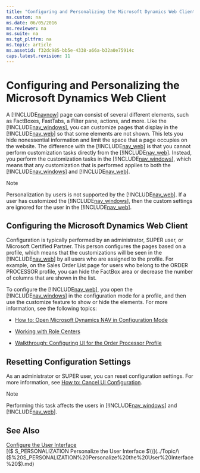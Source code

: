 ```yaml
---
title: "Configuring and Personalizing the Microsoft Dynamics Web Client"
ms.custom: na
ms.date: 06/05/2016
ms.reviewer: na
ms.suite: na
ms.tgt_pltfrm: na
ms.topic: article
ms.assetid: f32dc985-bb5e-4338-a66a-b32a0e75914c
caps.latest.revision: 11
---
```

# Configuring and Personalizing the Microsoft Dynamics Web Client
A [!INCLUDE[navnow](../dynamics-nav/includes/navnow_md.md)] page can consist of several different elements, such as FactBoxes, FastTabs, a Filter pane, actions, and more. Like the [!INCLUDE[nav_windows](../dynamics-nav/includes/nav_windows_md.md)], you can customize pages that display in the [!INCLUDE[nav_web](../dynamics-nav/includes/nav_web_md.md)] so that some elements are not shown. This lets you hide nonessential information and limit the space that a page occupies on the website. The difference with the [!INCLUDE[nav_web](../dynamics-nav/includes/nav_web_md.md)] is that you cannot perform customization tasks directly from the [!INCLUDE[nav_web](../dynamics-nav/includes/nav_web_md.md)]. Instead, you perform the customization tasks in the [!INCLUDE[nav_windows](../dynamics-nav/includes/nav_windows_md.md)], which means that any customization that is performed applies to both the [!INCLUDE[nav_windows](../dynamics-nav/includes/nav_windows_md.md)] and [!INCLUDE[nav_web](../dynamics-nav/includes/nav_web_md.md)].  
  
> [!NOTE]  
>  Personalization by users is not supported by the [!INCLUDE[nav_web](../dynamics-nav/includes/nav_web_md.md)]. If a user has customized the [!INCLUDE[nav_windows](../dynamics-nav/includes/nav_windows_md.md)], then the custom settings are ignored for the user in the [!INCLUDE[nav_web](../dynamics-nav/includes/nav_web_md.md)].  
  
## Configuring the Microsoft Dynamics Web Client  
 Configuration is typically performed by an administrator, SUPER user, or Microsoft Certified Partner. This person configures the pages based on a profile, which means that the customizations will be seen in the [!INCLUDE[nav_web](../dynamics-nav/includes/nav_web_md.md)] by all users who are assigned to the profile. For example, on the Sales Order List page for users who belong to the ORDER PROCESSOR profile, you can hide the FactBox area or decrease the number of columns that are shown in the list.  
  
 To configure the [!INCLUDE[nav_web](../dynamics-nav/includes/nav_web_md.md)], you open the [!INCLUDE[nav_windows](../dynamics-nav/includes/nav_windows_md.md)] in the configuration mode for a profile, and then use the customize feature to show or hide the elements. For more information, see the following topics:  
  
-   [How to: Open Microsoft Dynamics NAV in Configuration Mode](../Topic/How%20to:%20Open%20Microsoft%20Dynamics%20NAV%20in%20Configuration%20Mode.md)  
  
-   [Working with Role Centers](../Topic/Working%20with%20Role%20Centers.md)  
  
-   [Walkthrough: Configuring UI for the Order Processor Profile](../Topic/Walkthrough:%20Configuring%20UI%20for%20the%20Order%20Processor%20Profile.md)  
  
## Resetting Configuration Settings  
 As an administrator or SUPER user, you can reset configuration settings. For more information, see [How to: Cancel UI Configuration](../Topic/How%20to:%20Cancel%20UI%20Configuration.md).  
  
> [!NOTE]  
>  Performing this task affects the users in [!INCLUDE[nav_windows](../dynamics-nav/includes/nav_windows_md.md)] and [!INCLUDE[nav_web](../dynamics-nav/includes/nav_web_md.md)].  
  
## See Also  
 [Configure the User Interface](../Topic/Configure%20the%20User%20Interface.md)   
 [\($ S\_PERSONALIZATION Personalize the User Interface $\)](../Topic/\($%20S_PERSONALIZATION%20Personalize%20the%20User%20Interface%20$\).md)